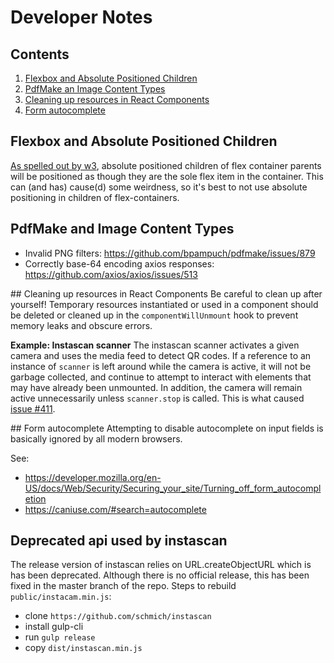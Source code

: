 # Developer Notes

## Contents

1. [Flexbox and Absolute Positioned Children](#flexbox-and-absolute-positioned-children)
1. [PdfMake an Image Content Types](#pdfmake-and-image-content-types)
1. [Cleaning up resources in React Components](#cleaning-up-resources-in-react-components)
1. [Form autocomplete](#form-autocomplete)

## Flexbox and Absolute Positioned Children
[As spelled out by w3](https://www.w3.org/TR/css-flexbox-1/#abspos-items), absolute positioned children of flex container parents will be positioned as though they are the sole flex item in the container. This can (and has) cause(d) some weirdness, so it's best to not use absolute positioning in children of flex-containers.

## PdfMake and Image Content Types
* Invalid PNG filters: https://github.com/bpampuch/pdfmake/issues/879
* Correctly base-64 encoding axios responses: https://github.com/axios/axios/issues/513

## Cleaning up resources in React Components
Be careful to clean up after yourself! Temporary resources instantiated or used in a component should be deleted or cleaned up in the `componentWillUnmount` hook to prevent memory leaks and obscure errors.

**Example: Instascan scanner**
The instascan scanner activates a given camera and uses the media feed to detect QR codes. If a reference to an instance of `scanner` is left around while the camera is active, it will not be garbage collected, and continue to attempt to interact with elements that may have already been unmounted. In addition, the camera will remain active unnecessarily unless `scanner.stop` is called. This is what caused [issue #411](https://github.com/TwinePlatform/DataPower/issues/411).

## Form autocomplete
Attempting to disable autocomplete on input fields is basically ignored by all modern browsers.

See:
* https://developer.mozilla.org/en-US/docs/Web/Security/Securing_your_site/Turning_off_form_autocompletion
* https://caniuse.com/#search=autocomplete

## Deprecated api used by instascan
The release version of instascan relies on URL.createObjectURL which is has been deprecated. Although there is no official release, this has been fixed in the master branch of the repo. Steps to rebuild `public/instacam.min.js`:
- clone `https://github.com/schmich/instascan`
- install gulp-cli
- run `gulp release`
- copy `dist/instascan.min.js`